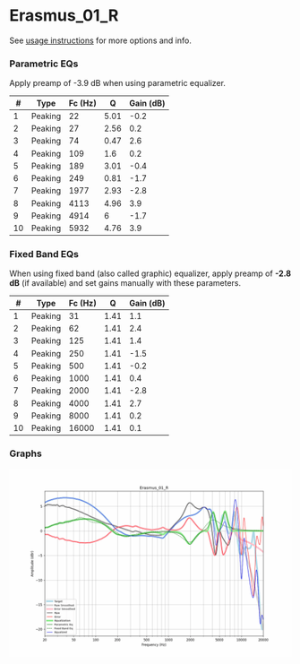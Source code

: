 # Erasmus_01_R
See [usage instructions](https://github.com/jaakkopasanen/AutoEq#usage) for more options and info.

### Parametric EQs
Apply preamp of -3.9 dB when using parametric equalizer.

|   # | Type    |   Fc (Hz) |    Q |   Gain (dB) |
|-----|---------|-----------|------|-------------|
|   1 | Peaking |        22 | 5.01 |        -0.2 |
|   2 | Peaking |        27 | 2.56 |         0.2 |
|   3 | Peaking |        74 | 0.47 |         2.6 |
|   4 | Peaking |       109 | 1.6  |         0.2 |
|   5 | Peaking |       189 | 3.01 |        -0.4 |
|   6 | Peaking |       249 | 0.81 |        -1.7 |
|   7 | Peaking |      1977 | 2.93 |        -2.8 |
|   8 | Peaking |      4113 | 4.96 |         3.9 |
|   9 | Peaking |      4914 | 6    |        -1.7 |
|  10 | Peaking |      5932 | 4.76 |         3.9 |

### Fixed Band EQs
When using fixed band (also called graphic) equalizer, apply preamp of **-2.8 dB** (if available) and set gains manually with these parameters.

|   # | Type    |   Fc (Hz) |    Q |   Gain (dB) |
|-----|---------|-----------|------|-------------|
|   1 | Peaking |        31 | 1.41 |         1.1 |
|   2 | Peaking |        62 | 1.41 |         2.4 |
|   3 | Peaking |       125 | 1.41 |         1.4 |
|   4 | Peaking |       250 | 1.41 |        -1.5 |
|   5 | Peaking |       500 | 1.41 |        -0.2 |
|   6 | Peaking |      1000 | 1.41 |         0.4 |
|   7 | Peaking |      2000 | 1.41 |        -2.8 |
|   8 | Peaking |      4000 | 1.41 |         2.7 |
|   9 | Peaking |      8000 | 1.41 |         0.2 |
|  10 | Peaking |     16000 | 1.41 |         0.1 |

### Graphs
![](./Erasmus_01_R.png)
